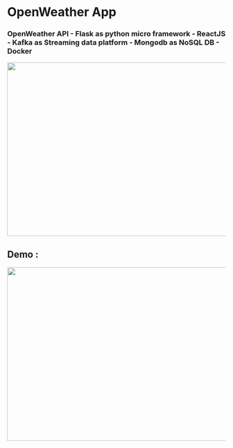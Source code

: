 # OpenWeather App 
### OpenWeather API - Flask as python micro framework - ReactJS - Kafka as Streaming data platform - Mongodb as NoSQL DB - Docker
<div align="center">
<img src="https://github.com/WiemFd/OpenWeather/assets/128514665/e7eae5f8-e28f-4c99-a18d-05db9624661d" width="700" height="400">
</div>

## Demo :
<div align="center">
<img src="https://github.com/WiemFd/OpenWeather/assets/128514665/ebbad600-e93e-49af-b728-7686b1bbada0" width="700" height="400">
</div>
